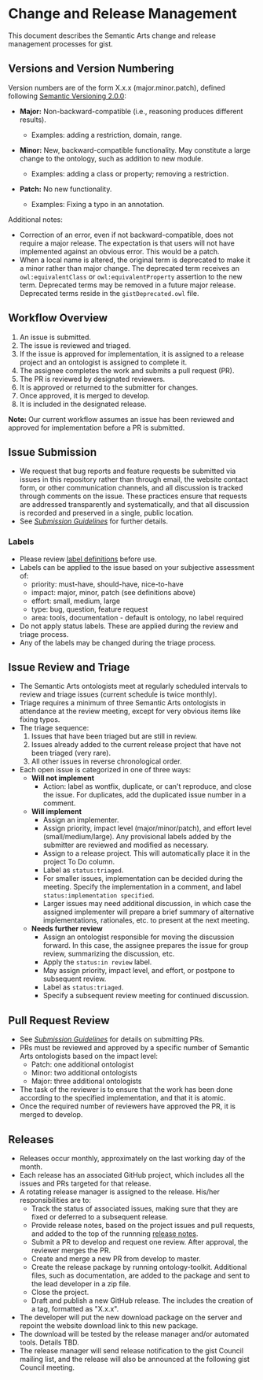 Change and Release Management
=====

This document describes the Semantic Arts change and release management processes for gist.

Versions and Version Numbering
-----

Version numbers are of the form X.x.x (major.minor.patch), defined following [Semantic Versioning 2.0.0](https://semver.org/):

- **Major:** Non-backward-compatible (i.e., reasoning produces different results).
  - Examples: adding a restriction, domain, range.

- **Minor:** New, backward-compatible functionality. May constitute a large change to the ontology, such as addition to new module.
  - Examples: adding a class or property; removing a restriction.

- **Patch:** No new functionality. 
  - Examples: Fixing a typo in an annotation.

Additional notes:
- Correction of an error, even if not backward-compatible, does not require a major release. The expectation is that users will not have implemented against an obvious error. This would be a patch.
- When a local name is altered, the original term is deprecated to make it a minor rather than major change. The deprecated term receives an `owl:equivalentClass` or `owl:equivalentProperty` assertion to the new term. Deprecated terms may be removed in a future major release. Deprecated terms reside in the `gistDeprecated.owl` file.


Workflow Overview
-----

1. An issue is submitted.
1. The issue is reviewed and triaged.
1. If the issue is approved for implementation, it is assigned to a release project and an ontologist is assigned to complete it.
1. The assignee completes the work and submits a pull request (PR).
1. The PR is reviewed by designated reviewers.
1. It is approved or returned to the submitter for changes.
1. Once approved, it is merged to develop.
1. It is included in the designated release.

**Note:** Our current workflow assumes an issue has been reviewed and approved for implementation before a PR is submitted.

Issue Submission
-----

- We request that bug reports and feature requests be submitted via issues in this repository rather than through email, the website contact form, or other communication channels, and all discussion is tracked through comments on the issue. These practices ensure that requests are addressed transparently and systematically, and that all discussion is recorded and preserved in a single, public location.
- See [_Submission Guidelines_](SubmissionGuidelines.md) for further details.

### Labels

- Please review [label definitions](https://github.com/semanticarts/gist/labels) before use.
- Labels can be applied to the issue based on your subjective assessment of:
  - priority: must-have, should-have, nice-to-have
  - impact: major, minor, patch (see definitions above)
  - effort: small, medium, large
  - type: bug, question, feature request
  - area: tools, documentation - default is ontology, no label required
- Do not apply status labels. These are applied during the review and triage process.
- Any of the labels may be changed during the triage process.

Issue Review and Triage 
-----

- The Semantic Arts ontologists meet at regularly scheduled intervals to review and triage issues (current schedule is twice monthly).
- Triage requires a minimum of three Semantic Arts ontologists in attendance at the review meeting, except for very obvious items like fixing typos.
- The triage sequence:
  1. Issues that have been triaged but are still in review.
  1. Issues already added to the current release project that have not been triaged (very rare).
  1. All other issues in reverse chronological order.
- Each open issue is categorized in one of three ways:
   - **Will not implement**
     - Action: label as wontfix, duplicate, or can't reproduce, and close the issue. For duplicates, add the duplicated issue number in a comment.
   - **Will implement**
     - Assign an implementer.
     - Assign priority, impact level (major/minor/patch), and effort level (small/medium/large). Any provisional labels added by the submitter are reviewed and modified as necessary.
     - Assign to a release project. This will automatically place it in the project To Do column.
     - Label as `status:triaged`.
     - For smaller issues, implementation can be decided during the meeting. Specify the implementation in a comment, and label `status:implementation specified`. 
     - Larger issues may need additional discussion, in which case the assigned implementer will prepare a brief summary of alternative implementations, rationales, etc. to present at the next meeting.
  - **Needs further review**
    - Assign an ontologist responsible for moving the discussion forward. In this case, the assignee prepares the issue for group review, summarizing the discussion, etc.
    - Apply the `status:in review` label.
    - May assign priority, impact level, and effort, or postpone to subsequent review.
    - Label as `status:triaged`.
    - Specify a subsequent review meeting for continued discussion.
 
 
Pull Request Review
-----

- See [_Submission Guidelines_](SubmissionGuidelines.md) for details on submitting PRs.
- PRs must be reviewed and approved by a specific number of Semantic Arts ontologists based on the impact level:
  - Patch: one additional ontologist
  - Minor: two additional ontologists
  - Major: three additional ontologists
- The task of the reviewer is to ensure that the work has been done according to the specified implementation, and that it is atomic.
- Once the required number of reviewers have approved the PR, it is merged to develop.

        
Releases
-----

- Releases occur monthly, approximately on the last working day of the month.
- Each release has an associated GitHub project, which includes all the issues and PRs targeted for that release.
- A rotating release manager is assigned to the release. His/her responsibilities are to:
  - Track the status of associated issues, making sure that they are fixed or deferred to a subsequent release.
  - Provide release notes, based on the project issues and pull requests, and added to the top of the runnning [release notes](ReleaseNotes.md).
  - Submit a PR to develop and request one review. After approval, the reviewer merges the PR.
  - Create and merge a new PR from develop to master.
  - Create the release package by running ontology-toolkit. Additional files, such as documentation, are added to the package and sent to the lead developer in a zip file.
  - Close the project.
  - Draft and publish a new GitHub release. The includes the creation of a tag, formatted as "X.x.x".
- The developer will put the new download package on the server and repoint the website download link to this new package.
- The download will be tested by the release manager and/or automated tools. Details TBD.
- The release manager will send release notification to the gist Council mailing list, and the release will also be announced at the following gist Council meeting.
 
